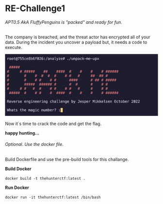 # RE-Challenge1
 ######  APT0.5 AkA FluffyPenguins is "packed" and ready for fun.


 The company is breached, and the threat actor has encrypted all of your data.
 During the incident you uncover a payload but, it needs a code to execute.

![alt text](https://raw.githubusercontent.com/jemik/RE-Challange/main/challenge1/crack-me.jpg)


 Now it´s time to crack the code and get the flag.



 
**happy hunting...**




###### Optional. Use the docker file.

Build Dockerfile and use the pre-build tools for this challange. 

**Build Docker**

``` docker build -t thehunterctf:latest .  ```

**Run Docker**

``` docker run -it thehunterctf:latest /bin/bash  ```


